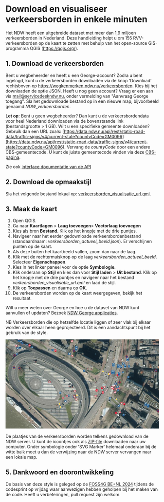 # Download en visualiseer verkeersborden in enkele minuten

Het NDW heeft een uitgebreide dataset met meer dan 1,9 miljoen verkeersborden in Nederland. Deze handleiding helpt u om 155 RVV-verkeersborden op de kaart te zetten met behulp van het open-source GIS-programma QGIS (https://qgis.org/).

## 1. Download de verkeersborden 

Bent u wegbeheerder en heeft u een George-account? Zodra u bent ingelogd, kunt u de verkeersborden downloaden via de knop 'Download' rechtsboven op <https://wegkenmerken.ndw.nu/verkeersborden>. Kies bij het downloaden de optie JSON. Heeft u nog geen account? Vraag er een aan via [mail@servicedeskndw.nu](mailto:mail@servicedeskndw.nu), onder vermelding van "Aanvraag George toegang".
Sla het gedownloade bestand op in een nieuwe map, bijvoorbeeld genaamd *NDW_verkeersborden*.

**Let op:** Bent u geen wegbeheerder? Dan kunt u de verkeersbordendata voor heel Nederland downloaden via de bovenstaande link (bestandsgrootte > 1 GB).
Wilt u een specifieke gemeente downloaden? Gebruik dan een URL zoals:
 [https://data.ndw.nu/api/rest/static-road-data/traffic-signs/v4/current-state?countyCode=GM0096](https://data.ndw.nu/api/rest/static-road-data/traffic-signs/v4/current-state?countyCode=GM0096).
 Vervang de *countyCode* door een andere CBS-gemeentecode. U kunt de juiste gemeentecode vinden via deze [CBS-pagina](<https://www.cbs.nl/nl-nl/onze-diensten/methoden/classificaties/overig/gemeentelijke-indelingen-per-jaar/indeling-per-jaar/gemeentelijke-indeling-op-1-januari-2024>).

Zie ook [interface documentatie van de API](https://docs.ndw.nu/data-uitwisseling/interface-beschrijvingen/verkeersborden-api/)

## 2. Download de opmaakstijl
Sla het volgende bestand lokaal op: [verkeersborden_visualisatie_url.qml](verkeersborden_visualisatie_url.qml).

## 3. Maak de kaart
1. Open QGIS.
2. Ga naar **Kaartlagen** > **Laag toevoegen**> **Vectorlaag toevoegen**
3. Kies als bron **Bestand**. Klik op het knopje met de drie puntjes.
4. Navigeer naar het eerder gedownloade verkeersbordenbestand (standaardnaam: *verkeersborden_actueel_beeld.json*). Er verschijnen punten op de kaart.
5. Als deze buiten het kaartbeeld vallen, zoom dan naar de laag.
6. Klik met de rechtermuisknop op de laag *verkeersborden_actueel_beeld*. Selecteer **Eigenschappen**.
7. Kies in het linker paneel voor de optie **Symbologie**.
8. Klik onderaan op **Stijl** en kies dan voor **Stijl laden** > **Uit bestand**. Klik op het knopje met de drie puntjes en navigeer naar het bestand *verkeersborden_visualisatie_url.qml* en laad de stijl.
9. Klik op **Toepassen** en daarna op **OK**.
10. De verkeersborden worden op de kaart weergegeven, bekijk het resultaat.

Wilt u meer weten over George en hoe u de dataset van NDW kunt aanvullen of updaten?
Bezoek [NDW George applicaties](https://www.ndw.nu/ndw/applicaties/george).

NB Verkeersborden die op hetzelfde locatie liggen of zeer vlak bij elkaar worden over elkaar heen geprojecteerd. Dit is een aandachtspunt bij het gebruik van de style.

![Voorbeeld van verkeersborden visualisatie in QGIS](voorbeeld_Arnhem.jpg)

De plaatjes van de verkeersborden worden telkens gedownload van de NDW server. U kunt de icoontjes ook als [ZIP-file](https://github.com/ndwnu/qgis-verkeersborden-style/verkeersborden_svg.zip) downloaden naar uw computer.
Onder symbologie onder 'SVG Marker' helemaal onderaan bij de witte balk moet u dan de verwijzing naar de NDW server vervangen naar een lokale map.

## 5. Dankwoord en doorontwikkeling
De basis van deze style is geleged op de [FOSS4G BE+NL 2024](https://foss4g.be/nl/programme.php) tijdens de codesprint op vrijdag waar aanwezigen hebben geholpen bij het maken van de code.
Heeft u verbeteringen, pull request zijn welkom.
